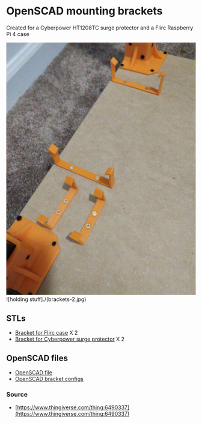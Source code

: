 # OpenSCAD mounting brackets

Created for a Cyberpower HT1208TC surge protector and a Flirc Raspberry Pi 4 case

![empty braces](./brackets-1.jpg)
![holding stuff]./(brackets-2.jpg)

## STLs

* [Bracket for Flirc case](./rpi4-flirc-case.stl) X 2
* [Bracket for Cyberpower surge protector](./cyberpower.stl) X 2

## OpenSCAD files

* [OpenSCAD file](./customizable-box-psu-power-adapter-holder.scad)
* [OpenSCAD bracket configs](./customizable-box-psu-power-adapter-holder.json)

### Source

* [https://www.thingiverse.com/thing:6490337](https://www.thingiverse.com/thing:6490337)
